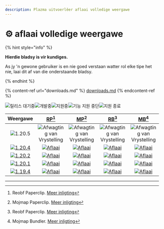 ```yaml
---
description: Plazma uitvoerlêer aflaai volledige weergawe
---
```


# ⚙️ aflaai volledige weergawe

{% hint style="info" %}

**Hierdie bladsy is vir kundiges.**

As jy 'n gewone gebruiker is en nie goed verstaan watter rol elke tipe het nie,
laai dit af van die onderstaande bladsy.

{% endhint %}

{% content-ref url="downloads.md" %}
[downloads.md](downloads.md)
{% endcontent-ref %}

[wtr]: https://badge.plazmamc.org/0/Afrikaanse%20afwagting

![릴리스 대기중][wtr]![개발중](https://badge.plazmamc.org/1/개발중)![지원중](https://badge.plazmamc.org/2/지원중)![기능 지원 중단](https://badge.plazmamc.org/6/기능%20지원%20중단)![지원 종료](https://badge.plazmamc.org/4/지원%20종료)

|                                      Weergawe                                     |                            [RP](#user-content-fn-1)[^1]                            |                            [MP](#user-content-fn-2)[^2]                            |                            [RB](#user-content-fn-3)[^3]                            |                            [MB](#user-content-fn-4)[^4]                            |
| :-------------------------------------------------------------------------------: | :--------------------------------------------------------------------------------: | :--------------------------------------------------------------------------------: | :--------------------------------------------------------------------------------: | :--------------------------------------------------------------------------------: |
|                   ![1.20.5](https://badge.plazmamc.org/0/1.20.5)                  |                          ![Afwagting van Vrystelling][wtr]                         |                          ![Afwagting van Vrystelling][wtr]                         |                          ![Afwagting van Vrystelling][wtr]                         |                          ![Afwagting van Vrystelling][wtr]                         |
| [![1.20.4](https://badge.plazmamc.org/2/1.20.4)](https://git.plazmamc.org/1.20.4) | [![Aflaai](https://badge.plazmamc.org/1/Aflaai)](https://dl.plazmamc.org/1.20.4/0) | [![Aflaai](https://badge.plazmamc.org/1/Aflaai)](https://dl.plazmamc.org/1.20.4/1) | [![Aflaai](https://badge.plazmamc.org/1/Aflaai)](https://dl.plazmamc.org/1.20.4/2) | [![Aflaai](https://badge.plazmamc.org/1/Aflaai)](https://dl.plazmamc.org/1.20.4/3) |
| [![1.20.2](https://badge.plazmamc.org/6/1.20.2)](https://git.plazmamc.org/1.20.2) | [![Aflaai](https://badge.plazmamc.org/1/Aflaai)](https://dl.plazmamc.org/1.20.2/0) | [![Aflaai](https://badge.plazmamc.org/1/Aflaai)](https://dl.plazmamc.org/1.20.2/1) | [![Aflaai](https://badge.plazmamc.org/1/Aflaai)](https://dl.plazmamc.org/1.20.2/2) | [![Aflaai](https://badge.plazmamc.org/1/Aflaai)](https://dl.plazmamc.org/1.20.2/3) |
| [![1.20.1](https://badge.plazmamc.org/4/1.20.1)](https://git.plazmamc.org/1.20.1) | [![Aflaai](https://badge.plazmamc.org/1/Aflaai)](https://dl.plazmamc.org/1.20.1/0) | [![Aflaai](https://badge.plazmamc.org/1/Aflaai)](https://dl.plazmamc.org/1.20.1/1) | [![Aflaai](https://badge.plazmamc.org/1/Aflaai)](https://dl.plazmamc.org/1.20.1/2) | [![Aflaai](https://badge.plazmamc.org/1/Aflaai)](https://dl.plazmamc.org/1.20.1/3) |
| [![1.19.4](https://badge.plazmamc.org/4/1.19.4)](https://git.plazmamc.org/1.19.4) | [![Aflaai](https://badge.plazmamc.org/1/Aflaai)](https://dl.plazmamc.org/1.19.4/0) | [![Aflaai](https://badge.plazmamc.org/1/Aflaai)](https://dl.plazmamc.org/1.19.4/1) | [![Aflaai](https://badge.plazmamc.org/1/Aflaai)](https://dl.plazmamc.org/1.19.4/2) | [![Aflaai](https://badge.plazmamc.org/1/Aflaai)](https://dl.plazmamc.org/1.19.4/3) |

***

[^1]: Reobf Paperclip. [Meer inligting](../administrasie/aan-die-slag#id-2)

[^2]: Mojmap Paperclip. [Meer inligting](../administrasie/aan-die-slag#id-2)

[^3]: Reobf Paperclip. [Meer inligting](../administrasie/aan-die-slag#id-2)

[^4]: Mojmap Bundler. [Meer inligting](../administrasie/aan-die-slag#id-2)
